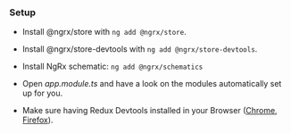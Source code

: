 ### Setup

- Install @ngrx/store with	`ng add @ngrx/store`.
- Install @ngrx/store-devtools with `ng add @ngrx/store-devtools`.
- Install NgRx schematic: `ng add @ngrx/schematics`

- Open _app.module.ts_ and have a look on the modules automatically set up for you.

- Make sure having Redux Devtools installed in your Browser ([Chrome](https://chrome.google.com/webstore/detail/redux-devtools/lmhkpmbekcpmknklioeibfkpmmfibljd?hl=en), [Firefox](https://addons.mozilla.org/de/firefox/addon/reduxdevtools/)).
